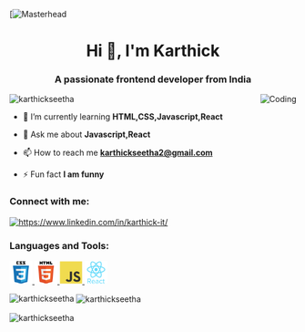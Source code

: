 
[![Masterhead](https://encrypted-tbn0.gstatic.com/images?q=tbn:ANd9GcRrsmGd67GVmOFSsPzqCFzjRa0tRdaBrsrw_g&usqp=CAU)
<h1 align="center">Hi 👋, I'm Karthick</h1>
<h3 align="center">A passionate frontend developer from India</h3>

<img align="right" src="https://media.licdn.com/dms/image/D4D03AQEnmUiQ5fFuuA/profile-displayphoto-shrink_800_800/0/1679594846810?e=1706140800&v=beta&t=yTGINRHrfKDqCiuzi1qWIo53QzHqVuAD9upxuVyj6sk" alt="Coding" />

<p align="left"> <img src="https://komarev.com/ghpvc/?username=karthickseetha&label=Profile%20views&color=0e75b6&style=flat" alt="karthickseetha" /> </p>

- 🌱 I’m currently learning **HTML,CSS,Javascript,React**

- 💬 Ask me about **Javascript,React**

- 📫 How to reach me **karthickseetha2@gmail.com**

- ⚡ Fun fact **I am funny**

<h3 align="left">Connect with me:</h3>
<p align="left">
<a href="https://linkedin.com/in/https://www.linkedin.com/in/karthick-it/" target="blank"><img align="center" src="https://raw.githubusercontent.com/rahuldkjain/github-profile-readme-generator/master/src/images/icons/Social/linked-in-alt.svg" alt="https://www.linkedin.com/in/karthick-it/" height="30" width="40" /></a>
</p>

<h3 align="left">Languages and Tools:</h3>
<p align="left"> <a href="https://www.w3schools.com/css/" target="_blank" rel="noreferrer"> <img src="https://raw.githubusercontent.com/devicons/devicon/master/icons/css3/css3-original-wordmark.svg" alt="css3" width="40" height="40"/> </a> <a href="https://www.w3.org/html/" target="_blank" rel="noreferrer"> <img src="https://raw.githubusercontent.com/devicons/devicon/master/icons/html5/html5-original-wordmark.svg" alt="html5" width="40" height="40"/> </a> <a href="https://developer.mozilla.org/en-US/docs/Web/JavaScript" target="_blank" rel="noreferrer"> <img src="https://raw.githubusercontent.com/devicons/devicon/master/icons/javascript/javascript-original.svg" alt="javascript" width="40" height="40"/> </a> <a href="https://reactjs.org/" target="_blank" rel="noreferrer"> <img src="https://raw.githubusercontent.com/devicons/devicon/master/icons/react/react-original-wordmark.svg" alt="react" width="40" height="40"/> </a> </p>

<p><img align="left" src="https://github-readme-stats.vercel.app/api/top-langs?username=karthickseetha&show_icons=true&locale=en&layout=compact" alt="karthickseetha" /></p>

<p>&nbsp;<img align="center" src="https://github-readme-stats.vercel.app/api?username=karthickseetha&show_icons=true&locale=en" alt="karthickseetha" /></p>

<p><img align="center" src="https://github-readme-streak-stats.herokuapp.com/?user=karthickseetha&" alt="karthickseetha" /></p>
